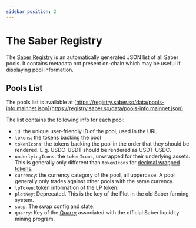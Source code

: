 ```yaml
---
sidebar_position: 2
---
```


# The Saber Registry

The [Saber Registry](https://registry.saber.so/) is an automatically generated JSON list of all Saber pools. It contains metadata not present on-chain which may be useful if displaying pool information.

## Pools List

The pools list is available at [https://registry.saber.so/data/pools-info.mainnet.json](https://registry.saber.so/data/pools-info.mainnet.json).

The list contains the following info for each pool:

- `id`: the unique user-friendly ID of the pool, used in the URL
- `tokens`: the tokens backing the pool
- `tokenIcons`: the tokens backing the pool in the order that they should be rendered. E.g. USDC-USDT should be rendered as USDT-USDC.
- `underlyingIcons`: the `tokenIcons`, unwrapped for their underlying assets. This is generally only different than `tokenIcons` for [decimal wrapped tokens](./decimal-wrappers).
- `currency`: the currency category of the pool, all uppercase. A pool generally only trades against other pools with the same currency.
- `lpToken`: token information of the LP token.
- `plotKey`: Deprecated. This is the key of the Plot in the old Saber farming system.
- `swap`: The swap config and state.
- `quarry`: Key of the [Quarry](https://quarry.so) associated with the official Saber liquidity mining program.
